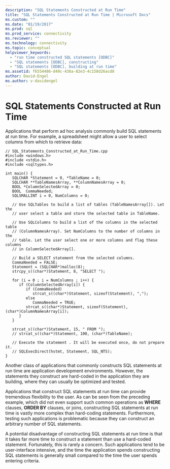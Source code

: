 ```yaml
---
description: "SQL Statements Constructed at Run Time"
title: "SQL Statements Constructed at Run Time | Microsoft Docs"
ms.custom: ""
ms.date: "01/19/2017"
ms.prod: sql
ms.prod_service: connectivity
ms.reviewer: ""
ms.technology: connectivity
ms.topic: conceptual
helpviewer_keywords: 
  - "run time constructed SQL statements [ODBC]"
  - "SQL statements [ODBC], constructing"
  - "SQL statements [ODBC], building at run time"
ms.assetid: f6554486-d49c-436a-82e3-4c158d26acd8
author: David-Engel
ms.author: v-davidengel
---
```

# SQL Statements Constructed at Run Time
Applications that perform ad hoc analysis commonly build SQL statements at run time. For example, a spreadsheet might allow a user to select columns from which to retrieve data:  
  
```  
// SQL_Statements_Constructed_at_Run_Time.cpp  
#include <windows.h>  
#include <stdio.h>  
#include <sqltypes.h>  
  
int main() {  
   SQLCHAR *Statement = 0, *TableName = 0;  
   SQLCHAR **TableNamesArray, **ColumnNamesArray = 0;  
   BOOL *ColumnSelectedArray = 0;  
   BOOL  CommaNeeded;  
   SQLSMALLINT i = 0, NumColumns = 0;  
  
   // Use SQLTables to build a list of tables (TableNamesArray[]). Let the  
   // user select a table and store the selected table in TableName.  
  
   // Use SQLColumns to build a list of the columns in the selected table  
   // (ColumnNamesArray). Set NumColumns to the number of columns in the  
   // table. Let the user select one or more columns and flag these columns  
   // in ColumnSelectedArray[].  
  
   // Build a SELECT statement from the selected columns.  
   CommaNeeded = FALSE;  
   Statement = (SQLCHAR*)malloc(8);  
   strcpy_s((char*)Statement, 8, "SELECT ");  
  
   for (i = 0 ; i = NumColumns ; i++) {  
      if (ColumnSelectedArray[i]) {  
         if (CommaNeeded)  
            strcat_s((char*)Statement, sizeof(Statement), ",");  
         else  
            CommaNeeded = TRUE;  
         strcat_s((char*)Statement, sizeof(Statement), (char*)ColumnNamesArray[i]);  
      }  
   }  
  
   strcat_s((char*)Statement, 15, " FROM ");  
   // strcat_s((char*)Statement, 100, (char*)TableName);  
  
   // Execute the statement . It will be executed once, do not prepare it.  
   // SQLExecDirect(hstmt, Statement, SQL_NTS);  
}  
```  
  
 Another class of applications that commonly constructs SQL statements at run time are application development environments. However, the statements they construct are hard-coded in the application they are building, where they can usually be optimized and tested.  
  
 Applications that construct SQL statements at run time can provide tremendous flexibility to the user. As can be seen from the preceding example, which did not even support such common operations as **WHERE** clauses, **ORDER BY** clauses, or joins, constructing SQL statements at run time is vastly more complex than hard-coding statements. Furthermore, testing such applications is problematic because they can construct an arbitrary number of SQL statements.  
  
 A potential disadvantage of constructing SQL statements at run time is that it takes far more time to construct a statement than use a hard-coded statement. Fortunately, this is rarely a concern. Such applications tend to be user-interface intensive, and the time the application spends constructing SQL statements is generally small compared to the time the user spends entering criteria.
